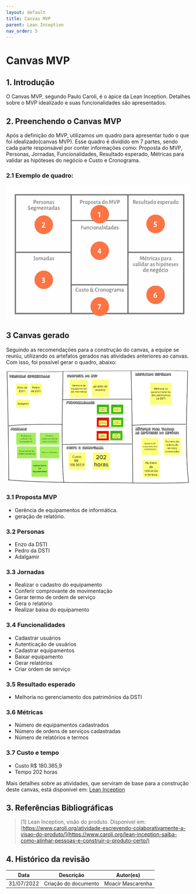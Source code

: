 ```yaml
---
layout: default
title: Canvas MVP
parent: Lean Inception
nav_order: 5
---
```


# Canvas MVP

## 1. Introdução
O Canvas MVP, segundo Paulo Caroli, é o ápice da Lean Inception. Detalhes sobre o MVP idealizado e suas funcionalidades são apresentados. 

## 2. Preenchendo o Canvas MVP
Após a definição do MVP, utilizamos um quadro para apresentar tudo o que foi idealizado(canvas MVP). Esse quadro é dividido em 7 partes, sendo cada parte responsável por conter informações como: Proposta do MVP, Personas, Jornadas, Funcionalidades, Resultado esperado, Métricas para validar as hipóteses do negócio e Custo e Cronograma.

### 2.1 Exemplo de quadro:

![canvas](./assets/canvas.png)


## 3 Canvas gerado

Seguindo as recomendações para a construção do canvas, a equipe se reuniu, utilizando os artefatos gerados nas atividades anteriores ao canvas. Com isso, foi possível gerar o quadro, abaixo:

[![canvas MVP](./assets/canvas-mvp.png)](./assets/canvas-mvp.png)

### 3.1 Proposta MVP
- Gerência de equipamentos de informática.
- geração de relatório.

### 3.2 Personas
- Enzo da DSTI
- Pedro da DSTI
- Adalgamir

### 3.3 Jornadas
- Realizar o cadastro do equipamento
- Conferir comprovante de movimentação
- Gerar termo de ordem de serviço
- Gera o relatório
- Realizar baixa do equipamento

### 3.4 Funcionalidades
- Cadastrar usuários
- Autenticação de usuários
- Cadastrar equipamentos
- Baixar equipamento
- Gerar relatórios
- Criar ordem de serviço

### 3.5 Resultado esperado
- Melhoria no gerenciamento dos patrimônios da DSTI

### 3.6 Métricas
- Número de equipamentos cadastrados
- Número de ordens de serviços cadastradas
- Número de relatórios e termos

### 3.7 Custo e tempo
- Custo R$ 180.365,9
- Tempo 202 horas

Mais detalhes sobre as atividades, que serviram de base para a construção deste canvas, está disponível em: [Lean Inception](https://fga-eps-mds.github.io/2022-1-Alectrion-DOC/documentation/Lean%20Inception/)

## 3. Referências Bibliográficas

> [1] Lean Inception, visão do produto. Disponivel em: [https://www.caroli.org/atividade-escrevendo-colaborativamente-a-visao-do-produto/](https://www.caroli.org/lean-inception-saiba-como-alinhar-pessoas-e-construir-o-produto-certo/)
## 4. Histórico da revisão

|**Data**|**Descrição**|**Autor(es)**|
|--------|-------------|-------------|
|31/07/2022|Criação do documento| Moacir Mascarenha|


